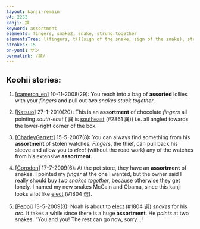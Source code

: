 ```yaml
---
layout: kanji-remain
v4: 2253
kanji: 撰
keyword: assortment
elements: fingers, snake2, snake, strung together
elementsTree: l(fingers, t(l(sign of the snake, sign of the snake), strung together))
strokes: 15
on-yomi: サン
permalink: /撰/
---
```


## Koohii stories: 

1) [<a href="http://kanji.koohii.com/profile/cameron_en">cameron_en</a>] 10-11-2008(29): You reach into a bag of <strong>assorted</strong> lollies with your <em>fingers</em> and pull out <em>two snakes stuck together</em>.

2) [<a href="http://kanji.koohii.com/profile/Katsuo">Katsuo</a>] 27-1-2010(20): This is an<strong> assortment</strong> of chocolate <em>fingers</em> all pointing <em>south-east</em> ( 巽 is <a href="../v4/2861.html">southeast</a> (#2861 巽)) i.e. all angled towards the lower-right corner of the box.

3) [<a href="http://kanji.koohii.com/profile/CharleyGarrett">CharleyGarrett</a>] 15-5-2007(8): You can always find something from his <strong>assortment</strong> of stolen watches. <em>Fingers</em>, the thief, can pull back his sleeve and allow you to <em>elect</em> (without the road work) any of the watches from his extensive <strong>assortment</strong>.

4) [<a href="http://kanji.koohii.com/profile/Corodon">Corodon</a>] 17-7-2009(6): At the pet store, they have an <strong>assortment</strong> of snakes. I pointed my <em>finger</em> at the one I wanted, but the owner said I really should buy <em>two snakes</em> <em>together</em>, because otherwise they get lonely. I named my new snakes McCain and Obama, since this kanji looks a lot like <a href="../v4/1804.html">elect</a> (#1804 選).

5) [<a href="http://kanji.koohii.com/profile/Peppi">Peppi</a>] 13-5-2009(3): Noah is about to <a href="../v4/1804.html">elect</a> (#1804 選) <em>snakes</em> for his <em>arc</em>. It takes a while since there is a huge<strong> assortment</strong>. He <em>points</em> at two snakes. &quot;You and you! The rest can go now, sorry...!

